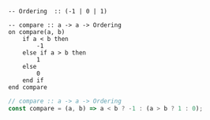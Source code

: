 ```applescript
-- Ordering  :: (-1 | 0 | 1)
```

```applescript
-- compare :: a -> a -> Ordering
on compare(a, b)
    if a < b then
        -1
    else if a > b then
        1
    else
        0
    end if
end compare
```

```js
// compare :: a -> a -> Ordering
const compare = (a, b) => a < b ? -1 : (a > b ? 1 : 0);
```